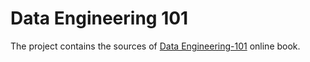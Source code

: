 # Data Engineering 101

The project contains the sources of [Data Engineering-101](https://kushal-luthra.github.io/data-engineering-101/) online book.
